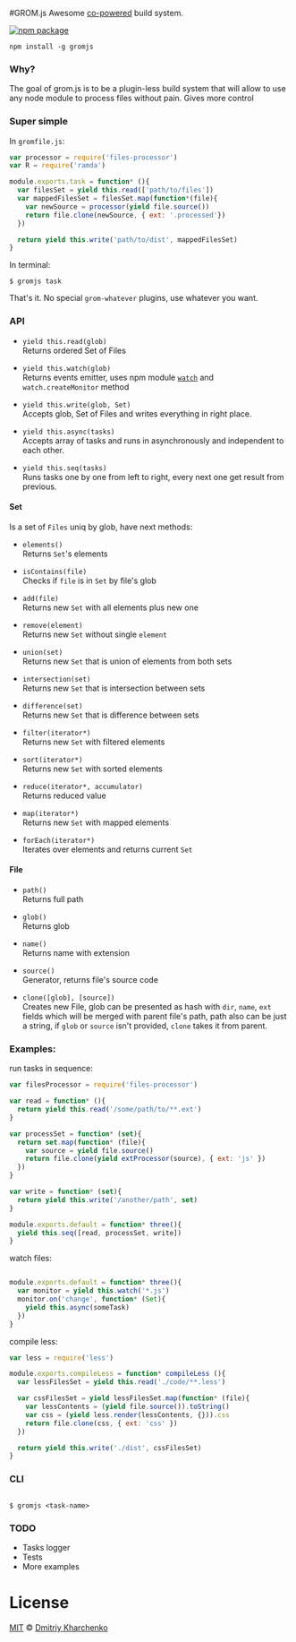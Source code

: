 #GROM.js
Awesome [co-powered](https://www.npmjs.com/package/co) build system.

[![npm package][npm-ver-link]][releases]

```
npm install -g gromjs
```

### Why?

The goal of grom.js is to be a plugin-less build system that will allow to use any node module to process files without pain. Gives more control

### Super simple

In `gromfile.js`:

```js
var processor = require('files-processor')
var R = require('ramda')

module.exports.task = function* (){
  var filesSet = yield this.read(['path/to/files'])
  var mappedFilesSet = filesSet.map(function*(file){
    var newSource = processor(yield file.source())
    return file.clone(newSource, { ext: '.processed'})
  })

  return yield this.write('path/to/dist', mappedFilesSet)
}
```

In terminal:

```
$ gromjs task
```

That's it. No special `grom-whatever` plugins, use whatever you want.

### API

+ `yield this.read(glob)` <br />
    Returns ordered Set of Files

+ `yield this.watch(glob)` <br />
  Returns events emitter, uses npm module [`watch`](https://www.npmjs.com/package/watch) and `watch.createMonitor` method


+ `yield this.write(glob, Set)` <br />
  Accepts glob, Set of Files and writes everything in right place.


+ `yield this.async(tasks)` <br />
  Accepts array of tasks and runs in asynchronously and independent to each other.


+ `yield this.seq(tasks)` <br />
  Runs tasks one by one from left to right, every next one get result from previous.

#### Set
  Is a set of `Files` uniq by glob, have next methods:

  + `elements()` <br/>
    Returns `Set`'s elements

  + `isContains(file)` <br/>
    Checks if `file` is in `Set` by file's glob

  + `add(file)` <br/>
    Returns new `Set` with all elements plus new one

  + `remove(element)` <br/>
    Returns new `Set` without single `element`

  + `union(set)` <br/>
    Returns new `Set` that is union of elements from both sets

  + `intersection(set)` <br/>
    Returns new `Set` that is intersection between sets

  + `difference(set)` <br/>
    Returns new `Set` that is difference between sets

  + `filter(iterator*)` <br/>
    Returns new `Set` with filtered elements

  + `sort(iterator*)` <br/>
    Returns new `Set` with sorted elements

  + `reduce(iterator*, accumulator)` <br/>
    Returns reduced value

  + `map(iterator*)` <br/>
    Returns new `Set` with mapped elements

  + `forEach(iterator*)` <br/>
    Iterates over elements and returns current `Set`


#### File

+ `path()` <br />
  Returns full path

+ `glob()` <br />
  Returns glob

+ `name()` <br />
  Returns name with extension

+ `source()` <br />
  Generator, returns file's source code

+ `clone([glob], [source])` <br />
  Creates new File, glob can be presented as hash with `dir`, `name`, `ext` fields which will be merged with parent file's path,
  path also can be just a string, if `glob` or `source` isn't provided, `clone` takes it from parent.


### Examples:

run tasks in sequence:
```js
var filesProcessor = require('files-processor')

var read = function* (){
  return yield this.read('/some/path/to/**.ext')
}

var processSet = function* (set){
  return set.map(function* (file){
    var source = yield file.source()
    return file.clone(yield extProcessor(source), { ext: 'js' })
  })
}

var write = function* (set){
  return yield this.write('/another/path', set)
}

module.exports.default = function* three(){
  yield this.seq([read, processSet, write])
}

```

watch files:
```js

module.exports.default = function* three(){
  var monitor = yield this.watch('*.js')
  monitor.on('change', function* (Set){
    yield this.async(someTask)
  })
}

```


compile less:

```js
var less = require('less')

module.exports.compileLess = function* compileLess (){
  var lessFilesSet = yield this.read('./code/**.less')

  var cssFilesSet = yield lessFilesSet.map(function* (file){
    var lessContents = (yield file.source()).toString()
    var css = (yield less.render(lessContents, {})).css
    return file.clone(css, { ext: 'css' })
  })

  return yield this.write('./dist', cssFilesSet)
}

```

### CLI

```

$ gromjs <task-name>

```


### TODO
* Tasks logger
* Tests
* More examples


# License

[MIT][mit] © [Dmitriy Kharchenko][author]


[mit]:          http://opensource.org/licenses/MIT
[author]:       http://github.com/aki-russia
[releases]:     https://github.com/aki-russia/gromjs/releases
[npm-pkg-link]: https://www.npmjs.org/package/gromjs
[npm-ver-link]: https://img.shields.io/npm/v/gromjs.svg?style=flat-square
